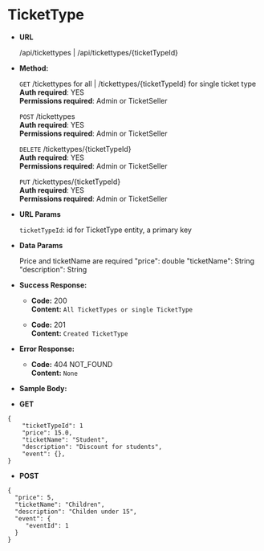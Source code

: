 # **TicketType**

- **URL**

  /api/tickettypes | /api/tickettypes/{ticketTypeId}

- **Method:**

  `GET` /tickettypes for all | /tickettypes/{ticketTypeId} for single ticket type<br />
  **Auth required**: YES<br />
  **Permissions required**: Admin or TicketSeller<br />

  `POST` /tickettypes<br />
  **Auth required**: YES<br />
  **Permissions required**: Admin or TicketSeller<br />

  `DELETE` /tickettypes/{ticketTypeId}<br />
  **Auth required**: YES<br />
  **Permissions required**: Admin or TicketSeller<br />

  `PUT` /tickettypes/{ticketTypeId}<br />
  **Auth required**: YES<br />
  **Permissions required**: Admin or TicketSeller<br />

- **URL Params**

  `ticketTypeId`: id for TicketType entity, a primary key

- **Data Params**

  Price and ticketName are required
  "price": double
  "ticketName": String
  "description": String

- **Success Response:**

  - **Code:** 200 <br />
    **Content:** `All TicketTypes or single TicketType`

  - **Code:** 201 <br />
    **Content:** `Created TicketType`

- **Error Response:**

  - **Code:** 404 NOT_FOUND <br />
    **Content:** `None`

- **Sample Body:**

- **GET**

```
{
    "ticketTypeId": 1
    "price": 15.0,
    "ticketName": "Student",
    "description": "Discount for students",
    "event": {},
}
```

- **POST**

```
{
  "price": 5,
  "ticketName": "Children",
  "description": "Childen under 15",
  "event": {
     "eventId": 1
  }
}
```
